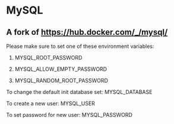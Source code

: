 # MySQL
## A fork of https://hub.docker.com/_/mysql/

Please make sure to set one of these environment variables:

1. MYSQL_ROOT_PASSWORD

2. MYSQL_ALLOW_EMPTY_PASSWORD

3. MYSQL_RANDOM_ROOT_PASSWORD

To change the default init database set: MYSQL_DATABASE 

To create a new user: MYSQL_USER

To set password for new user: MYSQL_PASSWORD

